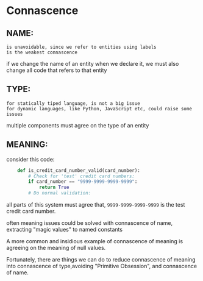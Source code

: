 # Connascence

## NAME:

    is unavoidable, since we refer to entities using labels
    is the weakest connascence

if we change the name of an entity when we declare it,
we must also change all code that refers to that entity

## TYPE:
    for statically tiped language, is not a big issue
    for dynamic languages, like Python, JavaScript etc, could raise some issues
multiple components must agree on the type of an entity

## MEANING:
consider this code:
```python
    def is_credit_card_number_valid(card_number):
        # Check for 'test' credit card numbers:
        if card_number == "9999-9999-9999-9999":
            return True
        # Do normal validation:
```
all parts of this system must agree that,
```9999-9999-9999-9999``` is the test credit card number.

often meaning issues could be solved with connascence of name,
extracting "magic values" to named constants

A more common and insidious example of connascence of meaning
is agreeing on the meaning of null values.

Fortunately, there are things we can do to reduce connascence of meaning
into connascence of type,avoiding "Primitive Obsession", and connascence of name.
